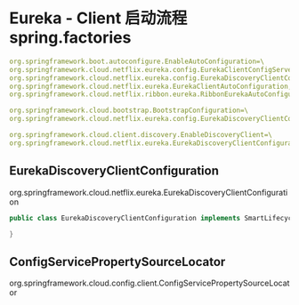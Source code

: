 # Eureka - Client 启动流程 spring.factories
```yaml
org.springframework.boot.autoconfigure.EnableAutoConfiguration=\
org.springframework.cloud.netflix.eureka.config.EurekaClientConfigServerAutoConfiguration,\
org.springframework.cloud.netflix.eureka.config.EurekaDiscoveryClientConfigServiceAutoConfiguration,\
org.springframework.cloud.netflix.eureka.EurekaClientAutoConfiguration,\
org.springframework.cloud.netflix.ribbon.eureka.RibbonEurekaAutoConfiguration

org.springframework.cloud.bootstrap.BootstrapConfiguration=\
org.springframework.cloud.netflix.eureka.config.EurekaDiscoveryClientConfigServiceBootstrapConfiguration

org.springframework.cloud.client.discovery.EnableDiscoveryClient=\
org.springframework.cloud.netflix.eureka.EurekaDiscoveryClientConfiguration
```

## EurekaDiscoveryClientConfiguration
org.springframework.cloud.netflix.eureka.EurekaDiscoveryClientConfiguration
```java
public class EurekaDiscoveryClientConfiguration implements SmartLifecycle, Ordered{

}
```

## ConfigServicePropertySourceLocator
org.springframework.cloud.config.client.ConfigServicePropertySourceLocator
